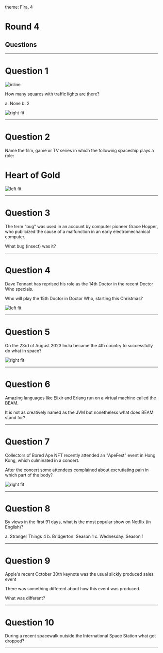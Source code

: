 theme: Fira, 4

# Round 4
## Questions

---


# Question 1
![inline](recaptcha-checkbox.png)

How many squares with traffic lights are there?

a. None
b. 2



![right fit](recaptcha-4.png)


---

# Question 2
Name the film, game or TV series in which the following spaceship plays a role:

# Heart of Gold



![left fit](heart-of-gold.jpg)


---

# Question 3
The term "bug" was used in an account by computer pioneer Grace Hopper, who publicized the cause of a malfunction in an early electromechanical computer.

What bug (insect) was it?


---

# Question 4
Dave Tennant has reprised his role as the 14th Doctor in the recent Doctor Who specials.

Who will play the 15th Doctor in Doctor Who, starting this Christmas?



![left fit](doctor-who.jpeg)


---

# Question 5
On the 23rd of August 2023 India became the 4th country to successfully do what in space?



![right fit](chandrayaan-takeoff.webp)


---

# Question 6
Amazing languages like Elixir and Erlang run on a virtual machine called the BEAM.

It is not as creatively named as the JVM but nonetheless what does BEAM stand for?


---

# Question 7
Collectors of Bored Ape NFT recently attended an "ApeFest" event in Hong Kong, which culminated in a concert.

After the concert some attendees complained about excrutiating pain in which part of the body?



![right fit](bayc-5262_1000.png)


---

# Question 8
By views in the first 91 days, what is the most popular show on Netflix (in English)?

a. Stranger Things 4
b. Bridgerton: Season 1
c. Wednesday: Season 1


---

# Question 9
Apple's recent October 30th keynote was the usual slickly produced sales event

There was something different about how this event was produced.

What was different?


---

# Question 10
During a recent spacewalk outside the International Space Station what got dropped?


---
